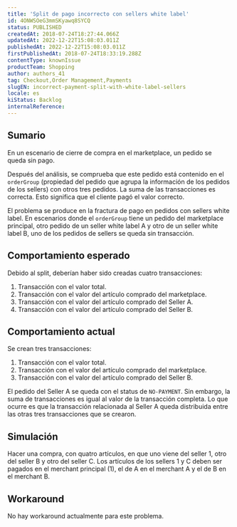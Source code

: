 ```yaml
---
title: 'Split de pago incorrecto con sellers white label'
id: 4ONWSOeG3mmSKyawq8SYCQ
status: PUBLISHED
createdAt: 2018-07-24T18:27:44.066Z
updatedAt: 2022-12-22T15:08:03.011Z
publishedAt: 2022-12-22T15:08:03.011Z
firstPublishedAt: 2018-07-24T18:33:19.288Z
contentType: knownIssue
productTeam: Shopping
author: authors_41
tag: Checkout,Order Management,Payments
slugEN: incorrect-payment-split-with-white-label-sellers
locale: es
kiStatus: Backlog
internalReference: 
---
```


## Sumario

En un escenario de cierre de compra en el marketplace, un pedido se queda sin pago.

Después del análisis, se comprueba que este pedido está contenido en el `orderGroup` (propiedad del pedido que agrupa la información de los pedidos de los sellers) con otros tres pedidos. La suma de las transacciones es correcta. Esto significa que el cliente pagó el valor correcto.

El problema se produce en la fractura de pago en pedidos con sellers white label. En escenarios donde el `orderGroup` tiene un pedido del marketplace principal, otro pedido de un seller white label A y otro de un seller white label B, uno de los pedidos de sellers se queda sin transacción.

## Comportamiento esperado

Debido al split, deberían haber sido creadas cuatro transacciones:
1. Transacción con el valor total.
2. Transacción con el valor del artículo comprado del marketplace.
3. Transacción con el valor del artículo comprado del Seller A.
4. Transacción con el valor del artículo comprado del Seller B.

## Comportamiento actual

Se crean tres transacciones:
1. Transacción con el valor total.
2. Transacción con el valor del artículo comprado del marketplace.
3. Transacción con el valor del artículo comprado del Seller B.

El pedido del Seller A se queda con el status de `NO-PAYMENT`. Sin embargo, la suma de transacciones es igual al valor de la transacción completa. Lo que ocurre es que la transacción relacionada al Seller A queda distribuida entre las otras tres transacciones que se crearon.

## Simulación

Hacer una compra, con quatro artículos, en que uno viene del seller 1, otro del seller B y otro del seller C. Los artículos de los sellers 1 y C deben ser pagados en el merchant principal (1), el de A en el merchant A y el de B en el merchant B.

## Workaround

No hay workaround actualmente para este problema.

